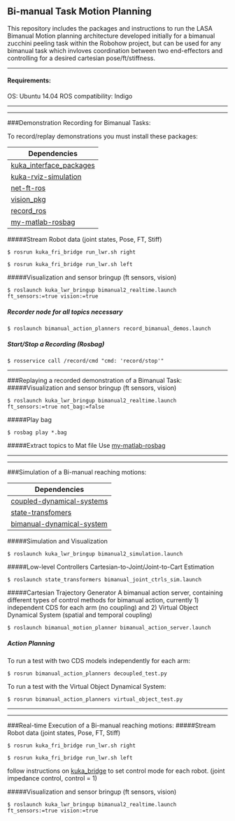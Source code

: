 ## Bi-manual Task Motion Planning
This repository includes the packages and instructions to run the LASA Bimanual Motion planning architecture developed initially for a bimanual zucchini peeling task within the Robohow project, but can be used for any bimanual task which invloves coordination between two end-effectors and controlling for a desired cartesian pose/ft/stiffness.

---

#### Requirements:

OS: Ubuntu 14.04
ROS compatibility: Indigo

---
---
###Demonstration Recording for Bimanual Tasks:

To record/replay demonstrations you must install these packages:

| Dependencies  |
| ------------- |
| [kuka_interface_packages](https://github.com/nbfigueroa/kuka_interface_packages)    |
| [kuka-rviz-simulation](https://github.com/epfl-lasa/kuka-rviz-simulation)           |
| [net-ft-ros](https://github.com/epfl-lasa/net-ft-ros) |
| [vision_pkg](https://github.com/epfl-lasa/vision_pkg) |
| [record_ros](https://github.com/epfl-lasa/record_ros) |
| [my-matlab-rosbag](https://github.com/nbfigueroa/my_matlab_rosbag)|

#####Stream Robot data (joint states, Pose, FT, Stiff)
```
$ rosrun kuka_fri_bridge run_lwr.sh right
```
```
$ rosrun kuka_fri_bridge run_lwr.sh left
```

#####Visualization and sensor bringup (ft sensors, vision)
```
$ roslaunch kuka_lwr_bringup bimanual2_realtime.launch ft_sensors:=true vision:=true 
```

##### Recorder node for all topics necessary
```
$ roslaunch bimanual_action_planners record_bimanual_demos.launch 
```

##### Start/Stop a Recording (Rosbag)
```
$ rosservice call /record/cmd "cmd: 'record/stop'"
```
---
###Replaying a recorded demonstration of a Bimanual Task:
#####Visualization and sensor bringup (ft sensors, vision)
```
$ roslaunch kuka_lwr_bringup bimanual2_realtime.launch ft_sensors:=true not_bag:=false 
```
#####Play bag
```
$ rosbag play *.bag
```

#####Extract topics to Mat file
Use  [my-matlab-rosbag](https://github.com/nbfigueroa/my_matlab_rosbag)



---
---
###Simulation of a Bi-manual reaching motions:

| Dependencies  |
| ------------- |
| [coupled-dynamical-systems](https://github.com/epfl-lasa/coupled-dynamical-systems) |
| [state-transfomers](https://github.com/epfl-lasa/state-transformers)                |
| [bimanual-dynamical-system](https://github.com/epfl-lasa/bimanual-dynamical-system) |

#####Simulation and Visualization
```
$ roslaunch kuka_lwr_bringup bimanual2_simulation.launch
```

#####Low-level Controllers
Cartesian-to-Joint/Joint-to-Cart Estimation
```
$ roslaunch state_transformers bimanual_joint_ctrls_sim.launch 
```

#####Cartesian Trajectory Generator
A bimanual action server, containing different types of control methods for bimanual action, currently 1) independent CDS for each arm (no coupling) and 2) Virtual Object Dynamical System (spatial and temporal coupling)

```
$ roslaunch bimanual_motion_planner bimanual_action_server.launch
```

##### Action Planning  

To run a test with two CDS models independently for each arm:
```
$ rosrun bimanual_action_planners decoupled_test.py
```

To run a test with the Virtual Object Dynamical System:
```
$ rosrun bimanual_action_planners virtual_object_test.py
```

---
---
###Real-time Execution of a Bi-manual reaching motions:
#####Stream Robot data (joint states, Pose, FT, Stiff)
```
$ rosrun kuka_fri_bridge run_lwr.sh right
```
```
$ rosrun kuka_fri_bridge run_lwr.sh left
```
follow instructions on [kuka_bridge](ahttps://github.com/nbfigueroa/kuka_interface_packages) to set control mode for each robot. (joint impedance control, control = 1)

#####Visualization and sensor bringup (ft sensors, vision)
```
$ roslaunch kuka_lwr_bringup bimanual2_realtime.launch ft_sensors:=true vision:=true 
```
